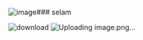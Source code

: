 ![image](https://github.com/Yakupp05/Yakupp05/assets/159884608/6dfca535-0506-40f0-b470-392ea112c27b)### selam

<!--
**Yakupp05/Yakupp05** is a ✨ _special_ ✨ repository because its `README.md` (this file) appears on your GitHub profile.

Here are some ideas to get you started:

- 🔭 I’m currently working on ...
- 🌱 I’m currently learning ...
- 👯 I’m looking to collaborate on ...
- 🤔 I’m looking for help with ...
- 💬 Ask me about ...
- 📫 How to reach me: ...
- 😄 Pronouns: ...
- ⚡ Fun fact: ...
-->
![download](https://github.com/Yakupp05/Yakupp05/assets/159884608/3a13da13-d95d-44a5-9995-2b07652022c6)
![Uploading image.png…]()


